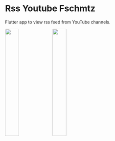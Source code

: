 # Rss Youtube Fschmtz

Flutter app to view rss feed from YouTube channels.


<img src="https://user-images.githubusercontent.com/21291813/118904569-84867c00-b8f0-11eb-9529-63ce3ad456a1.png" width="30%"></img> <img src="https://user-images.githubusercontent.com/21291813/118904579-88b29980-b8f0-11eb-965e-037550c99c71.png" width="30%"></img> 
